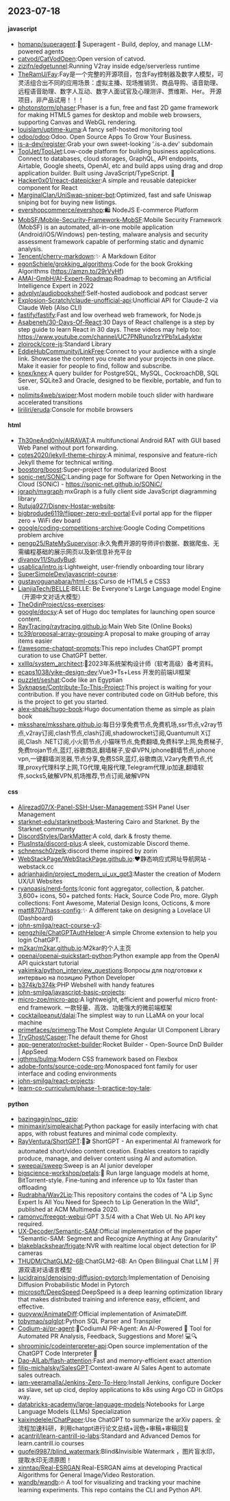 ## 2023-07-18

#### javascript
* [homanp/superagent](https://github.com/homanp/superagent):🥷 Superagent - Build, deploy, and manage LLM-powered agents
* [catvod/CatVodOpen](https://github.com/catvod/CatVodOpen):Open version of catvod.
* [zizifn/edgetunnel](https://github.com/zizifn/edgetunnel):Running V2ray inside edge/serverless runtime
* [TheRamU/Fay](https://github.com/TheRamU/Fay):Fay是一个完整的开源项目，包含Fay控制器及数字人模型，可灵活组合出不同的应用场景：虚拟主播、现场推销货、商品导购、语音助理、远程语音助理、数字人互动、数字人面试官及心理测评、贾维斯、Her。 开源项目，非产品试用！！！
* [photonstorm/phaser](https://github.com/photonstorm/phaser):Phaser is a fun, free and fast 2D game framework for making HTML5 games for desktop and mobile web browsers, supporting Canvas and WebGL rendering.
* [louislam/uptime-kuma](https://github.com/louislam/uptime-kuma):A fancy self-hosted monitoring tool
* [odoo/odoo](https://github.com/odoo/odoo):Odoo. Open Source Apps To Grow Your Business.
* [is-a-dev/register](https://github.com/is-a-dev/register):Grab your own sweet-looking '.is-a.dev' subdomain
* [ToolJet/ToolJet](https://github.com/ToolJet/ToolJet):Low-code platform for building business applications. Connect to databases, cloud storages, GraphQL, API endpoints, Airtable, Google sheets, OpenAI, etc and build apps using drag and drop application builder. Built using JavaScript/TypeScript. 🚀
* [Hacker0x01/react-datepicker](https://github.com/Hacker0x01/react-datepicker):A simple and reusable datepicker component for React
* [MarginalClan/UniSwap-sniper-bot](https://github.com/MarginalClan/UniSwap-sniper-bot):Optimized, fast and safe Uniswap sniping bot for buying new listings.
* [evershopcommerce/evershop](https://github.com/evershopcommerce/evershop):🛍️ NodeJS E-commerce Platform
* [MobSF/Mobile-Security-Framework-MobSF](https://github.com/MobSF/Mobile-Security-Framework-MobSF):Mobile Security Framework (MobSF) is an automated, all-in-one mobile application (Android/iOS/Windows) pen-testing, malware analysis and security assessment framework capable of performing static and dynamic analysis.
* [Tencent/cherry-markdown](https://github.com/Tencent/cherry-markdown):✨ A Markdown Editor
* [egonSchiele/grokking_algorithms](https://github.com/egonSchiele/grokking_algorithms):Code for the book Grokking Algorithms (https://amzn.to/29rVyHf)
* [AMAI-GmbH/AI-Expert-Roadmap](https://github.com/AMAI-GmbH/AI-Expert-Roadmap):Roadmap to becoming an Artificial Intelligence Expert in 2022
* [advplyr/audiobookshelf](https://github.com/advplyr/audiobookshelf):Self-hosted audiobook and podcast server
* [Explosion-Scratch/claude-unofficial-api](https://github.com/Explosion-Scratch/claude-unofficial-api):Unofficial API for Claude-2 via Claude Web (Also CLI)
* [fastify/fastify](https://github.com/fastify/fastify):Fast and low overhead web framework, for Node.js
* [Asabeneh/30-Days-Of-React](https://github.com/Asabeneh/30-Days-Of-React):30 Days of React challenge is a step by step guide to learn React in 30 days. These videos may help too: https://www.youtube.com/channel/UC7PNRuno1rzYPb1xLa4yktw
* [zloirock/core-js](https://github.com/zloirock/core-js):Standard Library
* [EddieHubCommunity/LinkFree](https://github.com/EddieHubCommunity/LinkFree):Connect to your audience with a single link. Showcase the content you create and your projects in one place. Make it easier for people to find, follow and subscribe.
* [knex/knex](https://github.com/knex/knex):A query builder for PostgreSQL, MySQL, CockroachDB, SQL Server, SQLite3 and Oracle, designed to be flexible, portable, and fun to use.
* [nolimits4web/swiper](https://github.com/nolimits4web/swiper):Most modern mobile touch slider with hardware accelerated transitions
* [liriliri/eruda](https://github.com/liriliri/eruda):Console for mobile browsers

#### html
* [Th30neAnd0nly/AIRAVAT](https://github.com/Th30neAnd0nly/AIRAVAT):A multifunctional Android RAT with GUI based Web Panel without port forwarding.
* [cotes2020/jekyll-theme-chirpy](https://github.com/cotes2020/jekyll-theme-chirpy):A minimal, responsive and feature-rich Jekyll theme for technical writing.
* [boostorg/boost](https://github.com/boostorg/boost):Super-project for modularized Boost
* [sonic-net/SONiC](https://github.com/sonic-net/SONiC):Landing page for Software for Open Networking in the Cloud (SONiC) - https://sonic-net.github.io/SONiC/
* [jgraph/mxgraph](https://github.com/jgraph/mxgraph):mxGraph is a fully client side JavaScript diagramming library
* [Rutuja927/Disney-Hostar-website](https://github.com/Rutuja927/Disney-Hostar-website):
* [bigbrodude6119/flipper-zero-evil-portal](https://github.com/bigbrodude6119/flipper-zero-evil-portal):Evil portal app for the flipper zero + WiFi dev board
* [google/coding-competitions-archive](https://github.com/google/coding-competitions-archive):Google Coding Competitions problem archive
* [pengp25/RateMySupervisor](https://github.com/pengp25/RateMySupervisor):永久免费开源的导师评价数据、数据爬虫、无需编程基础的展示网页以及新信息补充平台
* [divanov11/StudyBud](https://github.com/divanov11/StudyBud):
* [usablica/intro.js](https://github.com/usablica/intro.js):Lightweight, user-friendly onboarding tour library
* [SuperSimpleDev/javascript-course](https://github.com/SuperSimpleDev/javascript-course):
* [gustavoguanabara/html-css](https://github.com/gustavoguanabara/html-css):Curso de HTML5 e CSS3
* [LianjiaTech/BELLE](https://github.com/LianjiaTech/BELLE):BELLE: Be Everyone's Large Language model Engine（开源中文对话大模型）
* [TheOdinProject/css-exercises](https://github.com/TheOdinProject/css-exercises):
* [google/docsy](https://github.com/google/docsy):A set of Hugo doc templates for launching open source content.
* [RayTracing/raytracing.github.io](https://github.com/RayTracing/raytracing.github.io):Main Web Site (Online Books)
* [tc39/proposal-array-grouping](https://github.com/tc39/proposal-array-grouping):A proposal to make grouping of array items easier
* [f/awesome-chatgpt-prompts](https://github.com/f/awesome-chatgpt-prompts):This repo includes ChatGPT prompt curation to use ChatGPT better.
* [xxlllq/system_architect](https://github.com/xxlllq/system_architect):💯2023年系统架构设计师（软考高级）备考资料。
* [ecaps1038/yike-design-dev](https://github.com/ecaps1038/yike-design-dev):Vue3+Ts+Less 开发的前端UI框架
* [puzzlet/seshat](https://github.com/puzzlet/seshat):Code like an Egyptian
* [Syknapse/Contribute-To-This-Project](https://github.com/Syknapse/Contribute-To-This-Project):This project is waiting for your contribution. If you have never contributed code on GitHub before, this is the project to get you started.
* [alex-shpak/hugo-book](https://github.com/alex-shpak/hugo-book):Hugo documentation theme as simple as plain book
* [mksshare/mksshare.github.io](https://github.com/mksshare/mksshare.github.io):每日分享免费节点,免费机场,ssr节点,v2ray节点,v2ray订阅,clash节点,clash订阅,shadowrocket订阅,Quantumult X订阅,Clash .NET订阅,小火箭节点,小猫咪节点,免费翻墙,免费科学上网,免费梯子,免费trojan节点,蓝灯,谷歌商店,翻墙梯子,安卓VPN,iphone翻墙节点,iphone vpn,一键翻墙浏览器,节点分享,免费SSR,蓝灯,谷歌商店,V2ary免费节点,代理,proxy代理科学上网,TG代理,电报代理,Telegram代理,ip加速,翻墙软件,socks5,破解VPN,机场推荐,节点订阅,破解VPN

#### css
* [Alirezad07/X-Panel-SSH-User-Management](https://github.com/Alirezad07/X-Panel-SSH-User-Management):SSH Panel User Management
* [starknet-edu/starknetbook](https://github.com/starknet-edu/starknetbook):Mastering Cairo and Starknet. By the Starknet community
* [DiscordStyles/DarkMatter](https://github.com/DiscordStyles/DarkMatter):A cold, dark & frosty theme.
* [PlusInsta/discord-plus](https://github.com/PlusInsta/discord-plus):A sleek, customizable Discord theme.
* [schnensch0/zelk](https://github.com/schnensch0/zelk):discord theme inspired by zorin
* [WebStackPage/WebStackPage.github.io](https://github.com/WebStackPage/WebStackPage.github.io):❤️静态响应式网址导航网站 - webstack.cc
* [adrianhajdin/project_modern_ui_ux_gpt3](https://github.com/adrianhajdin/project_modern_ui_ux_gpt3):Master the creation of Modern UX/UI Websites
* [ryanoasis/nerd-fonts](https://github.com/ryanoasis/nerd-fonts):Iconic font aggregator, collection, & patcher. 3,600+ icons, 50+ patched fonts: Hack, Source Code Pro, more. Glyph collections: Font Awesome, Material Design Icons, Octicons, & more
* [matt8707/hass-config](https://github.com/matt8707/hass-config):✨ A different take on designing a Lovelace UI (Dashboard)
* [john-smilga/react-course-v3](https://github.com/john-smilga/react-course-v3):
* [pengzhile/ChatGPTAuthHelper](https://github.com/pengzhile/ChatGPTAuthHelper):A simple Chrome extension to help you login ChatGPT.
* [m2kar/m2kar.github.io](https://github.com/m2kar/m2kar.github.io):M2kar的个人主页
* [openai/openai-quickstart-python](https://github.com/openai/openai-quickstart-python):Python example app from the OpenAI API quickstart tutorial
* [yakimka/python_interview_questions](https://github.com/yakimka/python_interview_questions):Вопросы для подготовки к интервью на позицию Python Developer
* [b374k/b374k](https://github.com/b374k/b374k):PHP Webshell with handy features
* [john-smilga/javascript-basic-projects](https://github.com/john-smilga/javascript-basic-projects):
* [micro-zoe/micro-app](https://github.com/micro-zoe/micro-app):A lightweight, efficient and powerful micro front-end framework. 一款轻量、高效、功能强大的微前端框架
* [cocktailpeanut/dalai](https://github.com/cocktailpeanut/dalai):The simplest way to run LLaMA on your local machine
* [primefaces/primeng](https://github.com/primefaces/primeng):The Most Complete Angular UI Component Library
* [TryGhost/Casper](https://github.com/TryGhost/Casper):The default theme for Ghost
* [app-generator/rocket-builder](https://github.com/app-generator/rocket-builder):Rocket Builder - Open-Source DnD Builder | AppSeed
* [jgthms/bulma](https://github.com/jgthms/bulma):Modern CSS framework based on Flexbox
* [adobe-fonts/source-code-pro](https://github.com/adobe-fonts/source-code-pro):Monospaced font family for user interface and coding environments
* [john-smilga/react-projects](https://github.com/john-smilga/react-projects):
* [learn-co-curriculum/phase-1-practice-toy-tale](https://github.com/learn-co-curriculum/phase-1-practice-toy-tale):

#### python
* [bazingagin/npc_gzip](https://github.com/bazingagin/npc_gzip):
* [minimaxir/simpleaichat](https://github.com/minimaxir/simpleaichat):Python package for easily interfacing with chat apps, with robust features and minimal code complexity.
* [RayVentura/ShortGPT](https://github.com/RayVentura/ShortGPT):🚀🎬 ShortGPT - An experimental AI framework for automated short/video content creation. Enables creators to rapidly produce, manage, and deliver content using AI and automation.
* [sweepai/sweep](https://github.com/sweepai/sweep):Sweep is an AI junior developer
* [bigscience-workshop/petals](https://github.com/bigscience-workshop/petals):🌸 Run large language models at home, BitTorrent-style. Fine-tuning and inference up to 10x faster than offloading
* [Rudrabha/Wav2Lip](https://github.com/Rudrabha/Wav2Lip):This repository contains the codes of "A Lip Sync Expert Is All You Need for Speech to Lip Generation In the Wild", published at ACM Multimedia 2020.
* [ramonvc/freegpt-webui](https://github.com/ramonvc/freegpt-webui):GPT 3.5/4 with a Chat Web UI. No API key required.
* [UX-Decoder/Semantic-SAM](https://github.com/UX-Decoder/Semantic-SAM):Official implementation of the paper "Semantic-SAM: Segment and Recognize Anything at Any Granularity"
* [blakeblackshear/frigate](https://github.com/blakeblackshear/frigate):NVR with realtime local object detection for IP cameras
* [THUDM/ChatGLM2-6B](https://github.com/THUDM/ChatGLM2-6B):ChatGLM2-6B: An Open Bilingual Chat LLM | 开源双语对话语言模型
* [lucidrains/denoising-diffusion-pytorch](https://github.com/lucidrains/denoising-diffusion-pytorch):Implementation of Denoising Diffusion Probabilistic Model in Pytorch
* [microsoft/DeepSpeed](https://github.com/microsoft/DeepSpeed):DeepSpeed is a deep learning optimization library that makes distributed training and inference easy, efficient, and effective.
* [guoyww/AnimateDiff](https://github.com/guoyww/AnimateDiff):Official implementation of AnimateDiff.
* [tobymao/sqlglot](https://github.com/tobymao/sqlglot):Python SQL Parser and Transpiler
* [Codium-ai/pr-agent](https://github.com/Codium-ai/pr-agent):🚀CodiumAI PR-Agent: An AI-Powered 🤖 Tool for Automated PR Analysis, Feedback, Suggestions and More! 💻🔍
* [shroominic/codeinterpreter-api](https://github.com/shroominic/codeinterpreter-api):Open source implementation of the ChatGPT Code Interpreter 👾
* [Dao-AILab/flash-attention](https://github.com/Dao-AILab/flash-attention):Fast and memory-efficient exact attention
* [filip-michalsky/SalesGPT](https://github.com/filip-michalsky/SalesGPT):Context-aware AI Sales Agent to automate sales outreach.
* [iam-veeramalla/Jenkins-Zero-To-Hero](https://github.com/iam-veeramalla/Jenkins-Zero-To-Hero):Install Jenkins, configure Docker as slave, set up cicd, deploy applications to k8s using Argo CD in GitOps way.
* [databricks-academy/large-language-models](https://github.com/databricks-academy/large-language-models):Notebooks for Large Language Models (LLMs) Specialization
* [kaixindelele/ChatPaper](https://github.com/kaixindelele/ChatPaper):Use ChatGPT to summarize the arXiv papers. 全流程加速科研，利用chatgpt进行论文总结+润色+审稿+审稿回复
* [acantril/learn-cantrill-io-labs](https://github.com/acantril/learn-cantrill-io-labs):Standard and Advanced Demos for learn.cantrill.io courses
* [guofei9987/blind_watermark](https://github.com/guofei9987/blind_watermark):Blind&Invisible Watermark ，图片盲水印，提取水印无须原图！
* [xinntao/Real-ESRGAN](https://github.com/xinntao/Real-ESRGAN):Real-ESRGAN aims at developing Practical Algorithms for General Image/Video Restoration.
* [wandb/wandb](https://github.com/wandb/wandb):🔥 A tool for visualizing and tracking your machine learning experiments. This repo contains the CLI and Python API.
